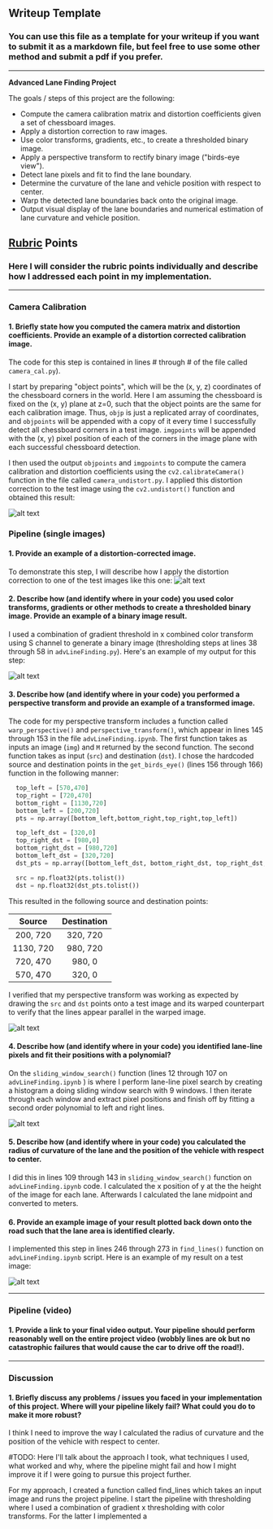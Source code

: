 ## Writeup Template

### You can use this file as a template for your writeup if you want to submit it as a markdown file, but feel free to use some other method and submit a pdf if you prefer.

---

**Advanced Lane Finding Project**

The goals / steps of this project are the following:

* Compute the camera calibration matrix and distortion coefficients given a set of chessboard images.
* Apply a distortion correction to raw images.
* Use color transforms, gradients, etc., to create a thresholded binary image.
* Apply a perspective transform to rectify binary image ("birds-eye view").
* Detect lane pixels and fit to find the lane boundary.
* Determine the curvature of the lane and vehicle position with respect to center.
* Warp the detected lane boundaries back onto the original image.
* Output visual display of the lane boundaries and numerical estimation of lane curvature and vehicle position.

[//]: # (Image References)

[image1]: ./output_images/camera_undistorted.png "Undistorted"
[image2]: ./test_images/test1.jpg "Road Transformed"
[image3]: ./output_images/binary_combination.png "Binary Example"
[image4]: ./output_images/perspectivetransform.png "Warp Example"
[image5]: ./output_images/lane-pixels-fit.jpg "Fit Visual"
[image6]: ./output_images/find_lines_output.jpg "Output"
[video1]: ./output_images/output.mp4 "Video"

## [Rubric](https://review.udacity.com/#!/rubrics/571/view) Points

### Here I will consider the rubric points individually and describe how I addressed each point in my implementation.  

---
### Camera Calibration

#### 1. Briefly state how you computed the camera matrix and distortion coefficients. Provide an example of a distortion corrected calibration image.

The code for this step is contained in lines # through # of the file called `camera_cal.py`).  

I start by preparing "object points", which will be the (x, y, z) coordinates of the chessboard corners in the world. Here I am assuming the chessboard is fixed on the (x, y) plane at z=0, such that the object points are the same for each calibration image.  Thus, `objp` is just a replicated array of coordinates, and `objpoints` will be appended with a copy of it every time I successfully detect all chessboard corners in a test image.  `imgpoints` will be appended with the (x, y) pixel position of each of the corners in the image plane with each successful chessboard detection.  

I then used the output `objpoints` and `imgpoints` to compute the camera calibration and distortion coefficients using the `cv2.calibrateCamera()` function in the file called `camera_undistort.py`.  I applied this distortion correction to the test image using the `cv2.undistort()` function and obtained this result:

![alt text][image1]

### Pipeline (single images)

#### 1. Provide an example of a distortion-corrected image.

To demonstrate this step, I will describe how I apply the distortion correction to one of the test images like this one:
![alt text][image2]

#### 2. Describe how (and identify where in your code) you used color transforms, gradients or other methods to create a thresholded binary image.  Provide an example of a binary image result.

I used a combination of gradient threshold in x combined color transform using S channel to generate a binary image (thresholding steps at lines 38 through 58 in `advLineFinding.py`). Here's an example of my output for this step:

![alt text][image3]

#### 3. Describe how (and identify where in your code) you performed a perspective transform and provide an example of a transformed image.

The code for my perspective transform includes a function called `warp_perspective()` and `perspective_transform()`, which appear in lines 145 through 153 in the file `advLineFinding.ipynb`. The first function takes as inputs an image (`img`) and `M` returned by the second function. The second function takes as input (`src`) and destination (`dst`). I chose the hardcoded source and destination points in the `get_birds_eye()` (lines 156 through 166) function in the following manner:

```python
  top_left = [570,470]
  top_right = [720,470]
  bottom_right = [1130,720]
  bottom_left = [200,720]
  pts = np.array([bottom_left,bottom_right,top_right,top_left])

  top_left_dst = [320,0]
  top_right_dst = [980,0]
  bottom_right_dst = [980,720]
  bottom_left_dst = [320,720]
  dst_pts = np.array([bottom_left_dst, bottom_right_dst, top_right_dst, top_left_dst])

  src = np.float32(pts.tolist())
  dst = np.float32(dst_pts.tolist())
```
This resulted in the following source and destination points:

| Source        | Destination   |
|:-------------:|:-------------:|
| 200, 720      | 320, 720      |
| 1130, 720     | 980, 720      |
| 720, 470      | 980, 0        |
| 570, 470      | 320, 0        |

I verified that my perspective transform was working as expected by drawing the `src` and `dst` points onto a test image and its warped counterpart to verify that the lines appear parallel in the warped image.

![alt text][image4]

#### 4. Describe how (and identify where in your code) you identified lane-line pixels and fit their positions with a polynomial?

On the `sliding_window_search()` function (lines 12 through 107 on `advLineFinding.ipynb` ) is where I perform lane-line pixel search by creating a histogram a doing sliding window search with 9 windows. I then iterate through each window and extract pixel positions and finish off by fitting a second order polynomial to left and right lines.

![alt text][image5]

#### 5. Describe how (and identify where in your code) you calculated the radius of curvature of the lane and the position of the vehicle with respect to center.

I did this in lines 109 through 143 in `sliding_window_search()` function on `advLineFinding.ipynb` code. I calculated the x position of y at the the height of the image for each lane. Afterwards I calculated the lane midpoint and converted to meters.

#### 6. Provide an example image of your result plotted back down onto the road such that the lane area is identified clearly.

I implemented this step in lines 246 through 273 in `find_lines()` function on `advLineFinding.ipynb` script.  Here is an example of my result on a test image:

![alt text][image6]

---

### Pipeline (video)

#### 1. Provide a link to your final video output.  Your pipeline should perform reasonably well on the entire project video (wobbly lines are ok but no catastrophic failures that would cause the car to drive off the road!).

<!-- Here's a [link to my video result](./project_video.mp4) -->

---

### Discussion

#### 1. Briefly discuss any problems / issues you faced in your implementation of this project.  Where will your pipeline likely fail?  What could you do to make it more robust?

I think I need to improve the way I calculated the radius of curvature and the position of the vehicle with respect to center.

#TODO:
Here I'll talk about the approach I took, what techniques I used, what worked and why, where the pipeline might fail and how I might improve it if I were going to pursue this project further.  

For my approach, I created a function called find_lines which takes an input image and runs the project pipeline. I start the pipeline with thresholding where I used a combination of gradient x thresholding with color transforms. For the latter I implemented a 
